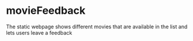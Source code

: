 # movieFeedback
The static webpage shows different movies that are available in the list and lets users leave a feedback
